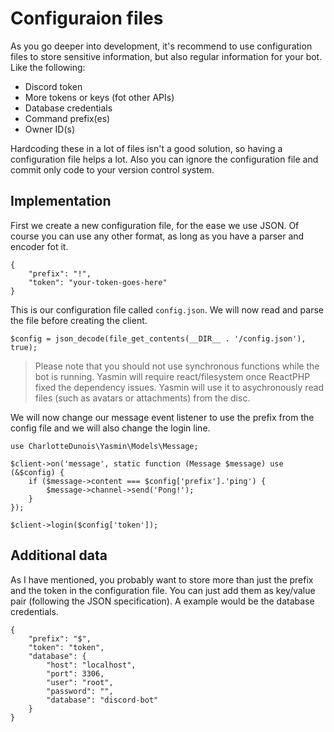 # Configuraion files 

As you go deeper into development, it's recommend to use configuration files to store sensitive information, 
but also regular information for your bot. Like the following: 

- Discord token 
- More tokens or keys (fot other APIs)
- Database credentials 
- Command prefix(es)
- Owner ID(s)

Hardcoding these in a lot of files isn't a good solution, so having a configuration file helps a lot. Also 
you can ignore the configuration file and commit only code to your version control system. 

## Implementation 

First we create a new configuration file, for the ease we use JSON. Of course you can use any other format, 
as long as you have a parser and encoder fot it. 

```
{
    "prefix": "!",
    "token": "your-token-goes-here"
}
```

This is our configuration file called `config.json`. We will now read and parse the file before creating the client. 

```
$config = json_decode(file_get_contents(__DIR__ . '/config.json'), true);
```

> Please note that you should not use synchronous functions while the bot is running. Yasmin will
> require react/filesystem once ReactPHP fixed the dependency issues. Yasmin will use it to
> asychronously read files (such as avatars or attachments) from the disc.

We will now change our message event listener to use the prefix from the config file and we will also change the login line.

```
use CharlotteDunois\Yasmin\Models\Message; 

$client->on('message', static function (Message $message) use (&$config) {
    if ($message->content === $config['prefix'].'ping') {
        $message->channel->send('Pong!');
    }
});

$client->login($config['token']);
```

## Additional data 

As I have mentioned, you probably want to store more than just the prefix and the token in the configuration file. You can just add them as key/value pair (following the JSON specification).
A example would be the database credentials.

```
{
    "prefix": "$",
    "token": "token",
    "database": {
        "host": "localhost",
        "port": 3306,
        "user": "root",
        "password": "",
        "database": "discord-bot"
    }
}
```
